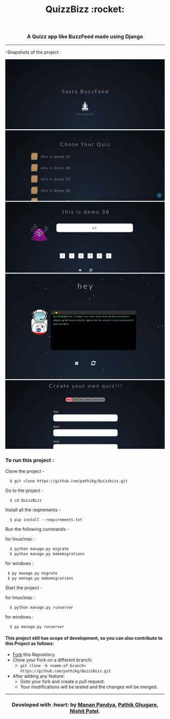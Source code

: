 <h1 align="center">QuizzBizz :rocket:</h1>
<div align="center">
  <br>
  <h3> A Quizz app like BuzzFeed made using Django</h3>
</div>

---

-Snapshots of the project :

![img](screenshots/ss1.png)
![img](screenshots/ss2.png)  
![img](screenshots/ss3.png)  
![img](screenshots/ss5.png)
![img](screenshots/ss6.png)  



  
### To run this project :

Clone the project -
```
  $ git clone https://github.com/pathikg/Quizzbizz.git
```
  
Go to the project -
```
  $ cd QuizzBizz
 ``` 
Install all the reqirements -
```
  $ pip install --requirements.txt
 ``` 
Run the following commands -

 for linux/mac :
``` 
  $ python manage.py migrate
  $ python manage.py makemigrations
``` 
 for windows :
 ``` 
  $ py manage.py migrate
  $ py manage.py makemigrations
 ``` 
Start the project -

 for linux/mac :
```
  $ python manage.py runserver
```  
 for windows :
``` 
  $ py manage.py runserver
```

 #### This project still has scope of development, so you can also contribute to this Project as follows:
* [Fork](https://github.com/pathikg/QuizzBizz) this Repository.
* Clone your Fork on a different branch:
	* `git clone -b <name-of-branch> https://github.com/pathikg/QuizzBizz.git`
* After adding any feature:
	* Goto your fork and create a pull request.
	* Your modifications will be  tested and the changes will be merged.

---
<h3 align="center"><b>Developed with :heart: by <a href="https://github.com/mrpandya">Manan Pandya</a>, <a href="https://github.com/pathikg">Pathik Ghugare</a>, <a href="https://github.com/nis130">Nishit Patel</a>.</b></h1>
